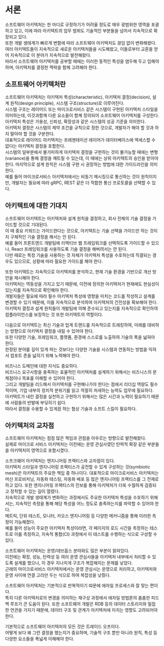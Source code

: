 # 서론
소프트웨어 아키텍처는 한 마디로 규정하기가 어려울 정도로 매우 광범위한 영역을 포괄하고 있고, 이에 따라 아키텍트의 업무 범위도 기술적인 부분들을 넘어서 지속적으로 확장되고 있다.  
또한 개발 생태계가 빠르게 변함에 따라 소프트웨아 아키텍처도 끊임 없이 변화해왔다.
여러 아키텍트들이 지속적으로 새로운 아키텍처들을 시도해왔고, 이들로부터 교훈을 얻어 지속적으로 이 분야가 지속적으로 발전해왔다.  
따라서 소프트웨어 아키텍처를 공부할 때에는 이러한 동적인 특성을 염두해 두고 임해야 하며, 아키텍처를 결정한 맥락을 함께 고려해야 한다.

## 소프트웨어 아키텍처란
소프트웨어 아키텍처는 아키텍처 특성(characteristic), 아키텍처 결정(decision), 설계 원칙(design principle), 시스템 구조(structure)로 이루어진다.  
시스템 구조는 레이어드 또는 마이크로서비스 같은 시스템이 구현된 아키텍처 스타일을 의미하는데, 이것과함께 다른 요소들이 함께 정의되어 소프트웨어 아키텍처를 구성한다.  
아키텍처 특성은 가용성, 신뢰성, 확장성과 같은 시스템의 성공 기준을 의미한다.  
아키텍처 결정은 시스템의 제약 조건을 규칙으로 정한 것으로, 개발자가 해야 할 것과 하지 말아야 할 것을 구분한다.  
대표적으로 레이어드 아키텍처는 프레젠테이션 레이어가 데이터베이스에 엑세스할 수 없다는 아키텍처 결정을 포함한다.  
시스템의 일부분에서 불가피하게 아키텍처 결정을 구현하는 것이 불가능할 때에는 변형(variance)을 통해 결정을 깨트릴 수 있는데, 이 때에는 상위 아키텍트의 승인을 받아야 한다.
마지막으로 설계 원칙은 시스템 구현 시 권장하는 방법에 대한 가이드라인을 의미한다.  
예를 들어 마이크로서비스 아키텍처에서는 비동기 메시징으로 통신하는 것이 원칙이지만, 개발자는 필요에 따라 gRPC, REST 같은 더 적합한 통신 프로토콜을 선택할 수 있다.

## 아키텍트에 대한 기대치
소프트웨어 아키텍트는 아키텍처와 설계 원칙을 결정하고, 회사 전체의 기술 결정을 가이드할 것으로 기대된다.  
이 때 중요 키워드는 가이드한다는 것으로, 아키텍트는 기술 선택을 가이드만 하는 것이지 구체적인 기술 결정을 해서는 안 된다.   
예를 들어 프론트엔드 개발팀에 리액티브 웹 프레임워크를 선택하도록 가이드할 수 있으나, React 프레임워크를 사용하도록 기술 결정을 해버려서는 안 된다.  
다만 때로는 특정 기술을 사용하는 것 자체가 아키텍처 특성을 수호하는데 직결되는 경우도 있으므로, 상황에 따라 필요한 가이드를 해야 한다.

또한 아키텍트는 지속적으로 아키텍처를 분석하고, 현재 기술 환경을 기반으로 개선 방안을 제시해야 한다.  
아키텍처는 역동성을 가지고 있기 때문에, 이전에 정의한 아키텍처가 현재에도 현실성이 있는지를 지속적으로 확인해야 한다.  
개발자들은 필요에 따라 필수 아키텍처 특성에 영향을 미치는 코드를 작성하고 설계를 변경할 수 있기 때문에, 이를 지속적으로 분석하여 아키텍처의 건전성을 확보해야 한다.  
아키텍처 결정과 설계 원칙들이 개발팀에 의해 준수되고 있는지를 지속적으로 확인하여 컴플라이언스를 보장하는 것 또한 아키텍트의 역할이다.

다음으로 아키텍트는 최신 기술과 업계 트렌드를 지속적으로 트래킹하여, 미래를 대비하는 방향으로 아키텍처 결정을 내릴 수 있어야 한다.  
또한 다양한 기술, 프레임워크, 플랫폼, 환경에 스스로를 노출하여 기술의 폭을 넓혀야 한다.  
한정된 분야를 깊이 있게 파는 것보다는 다양한 기술을 시스템과 연동하는 방법을 익혀서 컴포트 존을 넓히기 위해 노력해야 한다.

비즈니스 도메인에 대한 지식도 중요하다.  
비즈니스 요구사항을 충족하는 효율적인 아키텍처를 설계하기 위해서는 비즈니스의 문제점이나 목표를 이해할 수 있어야 한다.  
그리고 개발팀을 리드해서 아키텍처를 구현해나가야 한다는 점에서 리더십 역량도 필수적이며, 기업 내부의 정치적 분위기를 읽고 적절히 처세하는 능력도 업무에 필요하다.  
아키텍트가 내린 결정을 실천하고 구현하기 위해서는 많은 시간과 노력이 필요하기 때문에 사람들의 반발에 부딪히기 쉽다.  
따라서 결정을 수용할 수 있게끔 하는 협상 기술과 소프트 스킬이 필요하다.

## 아키텍처의 교차점
소프트웨어 아키텍처는 점점 많은 책임과 관점을 아우르는 방향으로 발전해왔다.  
실제로 마이크로 서비스 아키텍처는 이전에는 운영 관심사였던 탄력적 확장 같은 부분들을 아키텍처의 영역으로 포함시켰다.

소프크웨어 아키텍처는 엔지니어링 프랙티스와 교차점이 있다.  
아키텍처 스타일과 엔지니어링 프랙티스가 공전할 수 있게 구성하는 것(symbiotic mesh)은 아키텍트의 주요한 책임 중 하나이다.
대표적으로 마이크로서비스 아키텍처는 머신 프로비저닝, 자동화 테스팅, 자동화 배포 등 많은 엔지니어링 프랙티스를 그 전제로 하고 있다.
또한 엔지니어링 프랙티스의 진보를 통해 아키텍처가 더욱 수월하게 검증되고 정착할 수 있는 길이 열렸다.  
지속적으로 개발 생태계가 변화하는 과정에서도 주요한 아키텍처 특성을 수호하기 위해서는, 지속적인 측정을 통해 해당 특성을 어느 정도로 충족하는지를 파악할 수 있어야 한다.  
메트릭, 단위 테스트, 모니터, 카오스 엔지니어링 등 다양한 메커니즘을 통해 이러한 측정이 가능해졌다.  
예를 들어 성능이 주요한 아키텍처 특성이라면, 각 페이지의 로드 시간을 측정하는 테스트로 이를 측정하고, 지속적 통합(CI) 과정에서 이 테스트를 수행하는 식으로 구성할 수 있다.

소프트웨어 아키텍처는 운영/데브옵스 분야와도 많은 부분이 얽혀있다.  
이전에는 확장, 성능, 탄력성 등 여러 운영 관심사들을 아키텍처 내부에서 처리할 수 있도록 설계를 했으나, 이 경우 지나치게 구조가 복잡해지는 문제를 낳았다.  
근래의 마이크로서비스 아키텍처에서는 운영 관심시는 운영으로 처리하고, 아키텍처와 운영 사이에 연결 고리만 두는 식으로 하여 복잡성을 낮췄다.

소프트웨어 아키텍처는 기본적으로 반복적이기 땨문에 애자일 프로세스와 잘 맞는 편이다.  
특히 다른 아키텍처로의 변경을 의미하는 재구성 과정에서 애자일 방법론의 촘촘한 피드백 루프가 큰 도움이 된다.
또한 소프트웨어 개발은 RDB 등의 데이터 스토리지와 밀접한 연관을 가지기 때문에, 데이터 구조 및 관계가 아키텍처에 미치는 영향도 고려되어야 한다.

기본적으로 소프트웨어 아키텍처의 모든 것은 트레이드 오프이다.  
어떻게 보다 왜 그런 결정을 했는지가 중요하며, 기술적 구조 뿐만 아니라 원칙, 특성 등 다양한 요소들을 폭넓게 이해해야 한다.